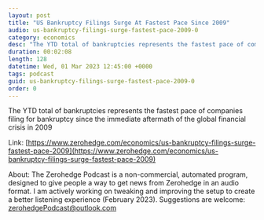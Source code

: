 ```yaml
---
layout: post
title: "US Bankruptcy Filings Surge At Fastest Pace Since 2009"
audio: us-bankruptcy-filings-surge-fastest-pace-2009-0
category: economics
desc: "The YTD total of bankruptcies represents the fastest pace of companies filing for bankruptcy since the immediate aftermath of the global financial crisis in 2009"
duration: 00:02:08
length: 128
datetime: Wed, 01 Mar 2023 12:45:00 +0000
tags: podcast
guid: us-bankruptcy-filings-surge-fastest-pace-2009-0
order: 0
---
```

The YTD total of bankruptcies represents the fastest pace of companies filing for bankruptcy since the immediate aftermath of the global financial crisis in 2009

Link: [https://www.zerohedge.com/economics/us-bankruptcy-filings-surge-fastest-pace-2009](https://www.zerohedge.com/economics/us-bankruptcy-filings-surge-fastest-pace-2009)

About: The Zerohedge Podcast is a non-commercial, automated program, designed to give people a way to get news from Zerohedge in an audio format.  I am actively working on tweaking and improving the setup to create a better listening experience (February 2023).  Suggestions are welcome: [zerohedgePodcast@outlook.com](mailto:zerohedgePodcast@outlook.com)
